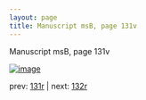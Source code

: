```yaml
---
layout: page
title: Manuscript msB, page 131v
---
```


Manuscript msB, page 131v

[![image](http://www.homermultitext.org/iipsrv?OBJ=IIP,1.0&FIF=/project/homer/pyramidal/deepzoom/hmt/vbbifolio/v1/vb_131v_132r.tif&WID=100&CVT=JPEG)](http://www.homermultitext.org/ict2/?urn=urn:cite2:hmt:vbbifolio.v1:vb_131v_132r)

prev:  [131r](../131r) | next:  [132r](../132r)

